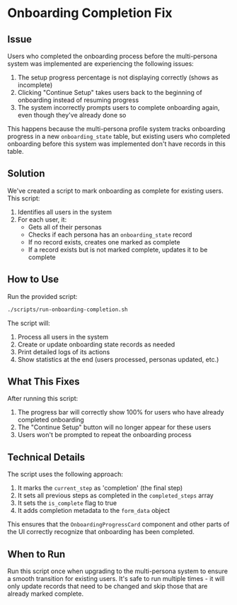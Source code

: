 # Onboarding Completion Fix

## Issue

Users who completed the onboarding process before the multi-persona system was implemented are experiencing the following issues:

1. The setup progress percentage is not displaying correctly (shows as incomplete)
2. Clicking "Continue Setup" takes users back to the beginning of onboarding instead of resuming progress
3. The system incorrectly prompts users to complete onboarding again, even though they've already done so

This happens because the multi-persona profile system tracks onboarding progress in a new `onboarding_state` table, but existing users who completed onboarding before this system was implemented don't have records in this table.

## Solution

We've created a script to mark onboarding as complete for existing users. This script:

1. Identifies all users in the system
2. For each user, it:
   - Gets all of their personas
   - Checks if each persona has an `onboarding_state` record
   - If no record exists, creates one marked as complete
   - If a record exists but is not marked complete, updates it to be complete

## How to Use

Run the provided script:

```bash
./scripts/run-onboarding-completion.sh
```

The script will:
1. Process all users in the system
2. Create or update onboarding state records as needed
3. Print detailed logs of its actions
4. Show statistics at the end (users processed, personas updated, etc.)

## What This Fixes

After running this script:

1. The progress bar will correctly show 100% for users who have already completed onboarding
2. The "Continue Setup" button will no longer appear for these users
3. Users won't be prompted to repeat the onboarding process

## Technical Details

The script uses the following approach:

1. It marks the `current_step` as 'completion' (the final step)
2. It sets all previous steps as completed in the `completed_steps` array
3. It sets the `is_complete` flag to true
4. It adds completion metadata to the `form_data` object

This ensures that the `OnboardingProgressCard` component and other parts of the UI correctly recognize that onboarding has been completed.

## When to Run

Run this script once when upgrading to the multi-persona system to ensure a smooth transition for existing users. It's safe to run multiple times - it will only update records that need to be changed and skip those that are already marked complete.
